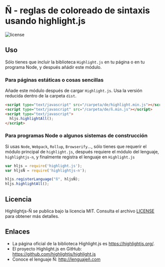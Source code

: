 # Ñ - reglas de coloreado de sintaxis usando highlight.js

![license](https://badgen.net/badge/license/MIT/blue)

## Uso

Sólo tienes que incluir la biblioteca `Highlight.js` en tu página o en tu programa Node, y después añádir este módulo.

### Para páginas estáticas o cosas sencillas

Añade este módulo después de cargar `Highlight.js`. Usa la versión reducida dentro de la carpeta `dist`.

```html
<script type="text/javascript" src="/carpeta/de/highlight.min.js"></script>
<script type="text/javascript" src="/carpeta/de/ñ.min.js"></script>
<script type="text/javascript">
  hljs.highlightAll();
</script>
```

### Para programas Node o algunos sistemas de construcción

Si usas `Node`, `Webpack`, `Rollup`, `Browserify`..., sólo tienes que requerir el módulo principal de `highlight.js`, después requiere el módulo del lenguaje, `highlightjs-n`, y finalmente registra el lenguaje en `Highlight.js`

```javascript
var hljs = require('highlight.js');
var hljsÑ = require('highlightjs-n');

hljs.registerLanguage("ñ", hljsÑ);
hljs.highlightAll();
```

## Licencia

Highlightjs-Ñ se publica bajo la licencia MIT. Consulta el archivo [LICENSE][1] para obtener más detalles.



## Enlaces

- La página oficial de la biblioteca Highlight.js es <https://highlightjs.org/>.
- El proyecto Highlight.js en GitHub: <https://github.com/highlightjs/highlight.js>
- Conoce el lenguaje Ñ: <http://lenguajeñ.com>

[1]: https://github.com/eduardogarre/highlightjs-n/blob/master/LICENSE
